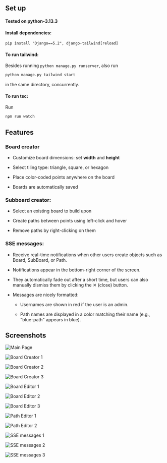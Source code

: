 ## Set up

#### Tested on python-3.13.3

#### Install dependencies:

  ```
  pip install "Django==5.2", django-tailwind[reload]
  ```

#### To run tailwind:
  
  Besides running `python manage.py runserver`, also run

  ```bash
  python manage.py tailwind start
  ```

  in the same directory, concurrently.

#### To run **tsc**:

  Run
  ```bash
  npm run watch
  ```


## Features

### Board creator

- Customize board dimensions: set **width** and **height**

- Select tiling type: triangle, square, or hexagon

- Place color-coded points anywhere on the board

- Boards are automatically saved

### Subboard creator:

- Select an existing board to build upon

- Create paths between points using left-click and hover

- Remove paths by right-clicking on them

### SSE messages:

- Receive real-time notifications when other users create objects such as Board, SubBoard, or Path.

- Notifications appear in the bottom-right corner of the screen.

- They automatically fade out after a short time, but users can also manually dismiss them by clicking the ✕ (close) button.

- Messages are nicely formatted:

  - Usernames are shown in red if the user is an admin.

  - Path names are displayed in a color matching their name (e.g., "blue-path" appears in blue).



## Screenshots

![Main Page](assets/sc01.png)


![Board Creator 1](assets/sc02.png)

![Board Creator 2](assets/sc03.png)

![Board Creator 3](assets/sc04.png)


![Board Editor 1](assets/sc05.png)

![Board Editor 2](assets/sc06.png)

![Board Editor 3](assets/sc07.png)


![Path Editor 1](assets/sc08.png)

![Path Editor 2](assets/sc09.png)


![SSE messages 1](assets/sc10.png)

![SSE messages 2](assets/sc11.png)

![SSE messages 3](assets/sc12.png)